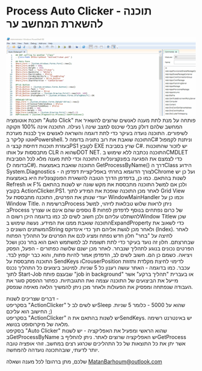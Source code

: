 # Process Auto Clicker - תוכנה להשארת המחשב ער

<img src="Example.gif">
תוכנת אוטומציה "Auto Click" פותחה על מנת לתת מענה לאנשים שרוצים להשאיר את המחשב שלהם דולק מבלי שיכנס למצב שינה \ נעילה. התוכנה אינה 100% וזקוקה לשיפורים. התוכנה נועדה בעיקר כדי לתת דוגמה והשראה לאנשים איך לבנות מערכת אוטו קליקר בPowershell.
התוכנה שואבת את רוב נתוניה בדומה לC# וניתנת לקמפול בעזרת תוכנות דחיסת קבצי הPS1 לקובץ EXE שרץ בסביבת C#. יש לזכור שהתוכנות מתבססות על אותו CLR שהוא הDOT NET.
התוכנה נכתבה ללא שימוש בCMDLET כדי לצמצם את הפגיעה בפונקציונליות התוכנה וכדי לתת מענה מלא לכל הסביבות (בדומה לC#).
התוכנה שואבת באמצעות GetProcessByName() דרך הClass הידוע System.Diagnostics - לצורך הדוגמא בחרתי באפליקציית דפדפן הChrome ועל כן יש לשנות בהתאם. כמו כן, בדפדפן הדרך הטובה להשארת הפונקצונליות היא באמצעות Refresh או F% ולכן אם למשל התוכנה מתבססת את מקש שונה יש לשנות בהתאם בקובץ ActionClicker.PS1.
לאחר מכן התוכנה שופכת את המידע לתוך Grid View יעודי שנותן את הפרטים, התוכנה מתבססת על WindowMainHandler וכמו כן על Window Title. ברשימת הProcess ניתן לראות שלוש טבלאות לזיהוי, למשל בProcess של כרום נפתחים  בנוסף לדפדפן לפחות 8 נוספים שהם אינם או שצריך להשתלט עליהם ולכן חשוב לשים לב כמו בדוגמה היכן רשום הWindow Titlew שכן התוכנה שואבת ממנו את המידע.
נעשה שימוש בExpandProperty כדי לשאוב את המשתנים השונים כString ולאחר מכן לגשת אליהם תוך כדי אינדוקס (Index). לאחר לחיצה על "בחר" חלון חדש נפתח ומציג לכם את הפרטים על התהליך הפתוח שבחרצתם. חלון זה נועד בעיקר כדי לתת תשומת לב למשתמש האם הוא בחר נכון ושכל הפרטים נכונים בנוגע לתהליך שנבחר.
לאחר מכן ישנם שלושה כפתורים - הפעל, הפסק ויציאה. כשמם כן הם. 
חשוב לשים לב, הדפדפן אמור להיות פתוח, והוא כבר יקפוץ לבד. התוכנה מתבססת על SendKeys וCrouserPosition לדימוי לחיצת מקלדת ותזוזת עכבר. 
כמו בדוגמה - האתר עושה רענון כל 5 שניות.
למיטוב ביצועים כל התהליך נכנס לתוך Start-Job שבעצם פותח "job in background" או בעברית "תהליך ברקע" אשר מייעל את הביצועים של התוכנה עצמה ואת התגובתיות. 
כפתור ההפסק סוגר את העבודה שנפתחה ומפסיק את הפעולות ולאחר מכן ניתן להמשיך הלאה מאיפה שנפסק.

דברים שצריכים לשנות -
<br>
בסקריפט "ActionClicker" יש לשים לב לSleep שהוא על 5000 - כלומר 5 שניות. החישוב הוא עליכם ;)
<br>
בסקריפט "ActionClicker" יש לשנות בהתאם את הSendKeys. יש באינטרנט רשימה מלאה של מיקרוסופט בנושא. 
<br>
בסקיפט "Auto Clicker" שהוא הראשי ומפעיל את האפליקציה - יש לשנות בGetProcessByName יש האפליקציה שרוצים לאתר. ניתן להחליף בGetProcess אשר יתן את כל התוצאות של כל התהליכים שכרגע רצים במחשב. זוהי אופציה טובה יותר לדעתי, שובהתכונה נועדהה להמחשה.

שלכם,
מתן ברהום!
לכל מענה ושאלה MatanBarhoum@outlook.com
